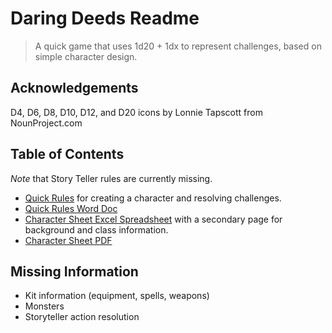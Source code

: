 # Daring Deeds Readme

> A quick game that uses 1d20 + 1dx to represent challenges, based on simple character design.

## Acknowledgements

D4, D6, D8, D10, D12, and D20 icons  by Lonnie Tapscott from NounProject.com

## Table of Contents

*Note* that Story Teller rules are currently missing.

- [Quick Rules](DaringDeeds-QuickRules.md) for creating a character and resolving challenges.
- [Quick Rules Word Doc](Daring%20Deeds%20Quick%20Rules.docx)
- [Character Sheet Excel Spreadsheet](Daring%20Deeds%20Character%20Sheet.xlsx)  with a secondary page for background and class information.
- [Character Sheet PDF](PDF%20Character%20Sheet.pdf)

## Missing Information

- Kit information (equipment, spells, weapons)
- Monsters
- Storyteller action resolution